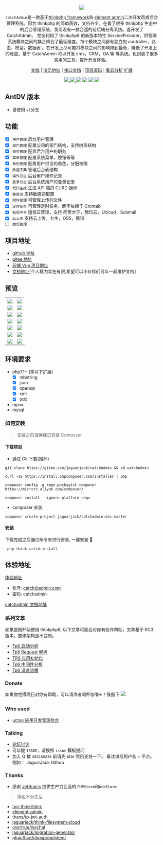 <p align="center">
    <img src="https://cdn.learnku.com/uploads/images/202005/17/18206/zSuf7Ce5kM.png!large">
</p>


<p align="center"><code>CatchAdmin</code>是一款基于<a href="http://www.thinkphp.cn/" target="_blank">thinkphp framework</a>和
<a href="https://github.com/PanJiaChen/vue-element-admin/">element admin</a>二次开发而成后台管理系统。因为 thinkphp 的简单高效，文档齐全。在看了很多 thinkphp 生态中的后台管理系统，发现没有一款合适的前后端分离系统。遂开发了 CatchAdmin。
完全利用了 thinkphp6 的新版本特性 ServiceProvider，将管理系统模块之间的耦合降到了最低限度。每个模块之间都有独立的 controller，路由，模型，数据表`。在开发上尽可能将模块之间的影响降到最低，降低了开发上的难度。基于 CatchAdmin 可以开发 cms，CRM，OA 等
等系统。也封装了很多实用的工具，提升开发体验。
</p>

<p align="center">
<a href="http://doc.catchadmin.com/">文档</a> |
<a href="http://vue.catchadmin.com">演示地址</a> |
<a href="http://apidoc.catchadmin.com">接口文档</a> |
<a href="https://gitee.com/jaguarjack/catchAdmin">项目源码</a> |
<a href="https://www.kancloud.cn/akasishikelu/thinkphp6">看云分析</a> 
<a href="#extensions">扩展</a>
</p>

<p align="center">
    <a href="https://gitee.com/jaguarjack/catchAdmin" target="_blank">
        <img src="https://svg.hamm.cn/gitee.svg?type=star&user=jaguarjack&project=catchAdmin"/>
    </a >
    <a href="https://gitee.com/jaguarjack/catchAdmin" target="_blank">
        <img src="https://svg.hamm.cn/gitee.svg?type=fork&user=jaguarjack&project=catchAdmin"/>
    </a >
    <img src="https://svg.hamm.cn/badge.svg?key=Base&value=ThinkPHP6"/>
    <img src="https://svg.hamm.cn/badge.svg?key=Data&value=MySQL5.5"/>
    <img src="https://svg.hamm.cn/badge.svg?key=Runtime&value=PHP7.1"/>
    <img src="https://svg.hamm.cn/badge.svg?key=License&value=Apache-2.0"/>
</p >

## AntDV 版本
- 请使用 `v1`分支

## 功能
- [x] `用户管理` 后台用户管理
- [x] `部门管理` 配置公司的部门结构，支持树形结构
- [x] `岗位管理` 配置后台用户的职务
- [x] `菜单管理` 配置系统菜单，按钮等等
- [x] `角色管理` 配置用户担当的角色，分配权限
- [x] `数据字典` 管理后台表结构
- [x] `操作日志` 后台用户操作记录
- [x] `登录日志` 后台系统用户的登录记录
- [x] `代码生成` 生成 API 端的 CURD 操作
- [x] `敏感词`  支持敏感词配置
- [x] `附件管理` 可管理上传的文件
- [x] `定时任务` 可管理定时任务，而不依赖于 Crontab
- [x] `短信平台` 短信云管理，支持 阿里大于，腾讯云，Ucloud，Submail
- [x] `云上传`  支持云上传，七牛，OSS，腾讯
- [ ] `微信管理`

## 项目地址
- [github 地址](https://github.com/yanwenwu/catch-admin)
- [gitee 地址](https://gitee.com/jaguarjack/catchAdmin)
- [前端 Vue 项目地址](https://github.com/yanwenwu/catch-admin-vue)
- [文档地址](https://github.com/catch-admin/document)[个人精力实在有限,希望可以小伙伴们可以一起维护文档]
## 预览
<table>
    <tr>
        <td><img src="https://s1.ax1x.com/2020/09/07/wucNXq.md.png"></td>
        <td><img src="https://s1.ax1x.com/2020/09/07/wucm6I.md.png"></td>
    </tr>
    <tr>
        <td><img src="https://s1.ax1x.com/2020/09/07/wucZpd.md.png"></td>
        <td><img src="https://s1.ax1x.com/2020/09/07/wuce1A.md.png"></td>
    </tr>
    <tr>
        <td><img src="https://s1.ax1x.com/2020/09/07/wucnXt.md.png"></td>
        <td><img src="https://s1.ax1x.com/2020/09/07/wucKnP.md.png"></td>
    </tr>
    <tr>
        <td><img src="https://s1.ax1x.com/2020/09/07/wuc3tg.md.png"></td>
        <td><img src="https://s1.ax1x.com/2020/09/07/wucM0f.md.png"></td>
    </tr>
    <tr>
        <td><img src="https://s1.ax1x.com/2020/09/07/wucQ78.md.png"></td>
        <td><img src="https://s1.ax1x.com/2020/09/07/wuc1AS.md.png"></td>
    </tr>
     <tr>
        <td><img src="https://s1.ax1x.com/2020/09/07/wuc8hQ.md.png"></td>
        <td><img src="https://s1.ax1x.com/2020/09/07/wucY1s.md.png"></td>
    </tr>
    <tr>
        <td><img src="https://s1.ax1x.com/2020/09/07/wucJpj.md.png"></td>
        <td><img src="https://s1.ax1x.com/2020/09/07/wuctcn.md.png"></td>
    </tr>
</table>

## 环境要求
- php7.1+ (需以下扩展)
    - [x] mbstring
    - [x] json
    - [x] openssl
    - [x] xml
    - [x] pdo
- nginx
- mysql

### 如何安装
> 安装之前请确保已安装 Composer

#### 下载项目
- 通过 Git 下载(推荐)
```shell
git clone https://gitee.com/jaguarjack/catchAdmin && cd catchAdmin

curl -sS https://install.phpcomposer.com/installer | php

composer config -g repo.packagist composer https://mirrors.aliyun.com/composer/

composer install --ignore-platform-reqs
```
- composer 安装
```shell
composer create-project jaguarjack/catchadmin:dev-master
```

#### 安装
下载完成之后通过命令来进行安装, 一键安装 🚀
```shell
 php think catch:install 
```

## 体验地址

[体验地址](http://vue.catchadmin.com)
- 账号: catch@admin.com
- 密码: catchadmin

[catchadmin 文档地址](http://doc.catchadmin.com)

### 系列文章
如果是刚开始使用 thinkphp6, 以下文章可能会对你有些许帮助，文章基于 RC3 版本。整体架构是不变的。
- [Tp6 启动分析](https://www.kancloud.cn/akasishikelu/thinkphp6/1129385)
- [Tp6 Request 解析](https://www.kancloud.cn/akasishikelu/thinkphp6/1134496)
- [TP6 应用初始化](https://www.kancloud.cn/akasishikelu/thinkphp6/1130427)
- [Tp6 中间件分析](https://www.kancloud.cn/akasishikelu/thinkphp6/1136616)
- [Tp6 请求流程](https://www.kancloud.cn/akasishikelu/thinkphp6/1136608)

### Donate
如果你觉得项目对你有帮助，可以请作者喝杯咖啡☕️！鼓励下
<img src="https://cdn.learnku.com/uploads/images/202008/11/18206/e6qAAM8Bod.jpg!large">

### Who used
- [uctoo 应用开发管理后台](https://gitee.com/uctoo/uctoo)

### Talking
- [论坛讨论](http://bbs.catchadmin.com)
- 可以提 `ISSUE`，请按照 `issue` 模板提问
- 加入 Q 群 `302266230` 前请先 star 项目支持一下， 备注填写用户名 + 平台。例如： JaguarJack Github

### Thanks
- 感谢 [JetBrains](https://www.jetbrains.com) 提供生产力巨高的 `PHPStorm`和`WebStorm`
> 排名不分先后

- [top-think/think](https://github.com/top-think/think)
- [element-admin](https://panjiachen.gitee.io/vue-element-admin-site/zh/)
- [thans/tp-jwt-auth](https://packagist.org/packages/thans/tp-jwt-auth)
- [jaguarjack/think-filesystem-cloud](https://github.com/yanwenwu/think-filesystem-cloud)
- [overtrue/wechat](https://github.com/overtrue/wechat)
- [jaguarjack/migration-generator](https://github.com/yanwenwu/migration-generator)
- [phpoffice/phpspreadsheet](https://github.com/PHPOffice/PhpSpreadsheet)
